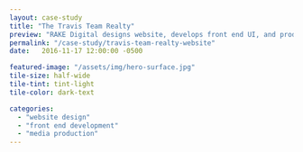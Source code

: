 ```yaml
---
layout: case-study
title: "The Travis Team Realty"
preview: "RAKE Digital designs website, develops front end UI, and produces creative media for The Travis Team Realty."
permalink: "/case-study/travis-team-realty-website"
date:   2016-11-17 12:00:00 -0500

featured-image: "/assets/img/hero-surface.jpg"
tile-size: half-wide
tile-tint: tint-light
tile-color: dark-text

categories:
  - "website design"
  - "front end development"
  - "media production"
---
```

